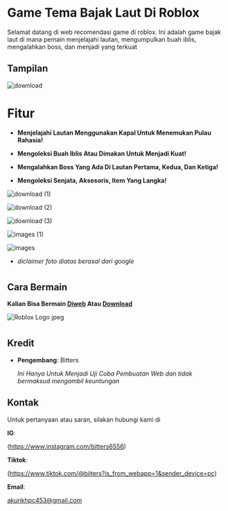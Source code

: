 # Game Tema Bajak Laut Di Roblox

Selamat datang di web recomendasi game di roblox. Ini adalah game bajak laut di mana pemain menjelajahi lautan, mengumpulkan buah iblis, mengalahkan boss, dan menjadi yang terkuat

## Tampilan

![download](https://github.com/user-attachments/assets/fc5fb576-375d-463b-88f3-09d971adbd90)

#

# Fitur

- **Menjelajahi Lautan Menggunakan Kapal Untuk Menemukan Pulau Rahasia!**

- **Mengoleksi Buah Iblis Atau Dimakan Untuk Menjadi Kuat!**

- **Mengalahkan Boss Yang Ada Di Lautan Pertama, Kedua, Dan Ketiga!**

- **Mengoleksi Senjata, Aksesoris, Item Yang Langka!**
 
![download (1)](https://github.com/user-attachments/assets/7b30db2c-2da7-47ac-b762-a2a731157960)


![download (2)](https://github.com/user-attachments/assets/c74923c6-31e8-4e5d-85d6-58401abc6a38)


![download (3)](https://github.com/user-attachments/assets/ce2ab144-33c5-48fd-93b7-1fe2a708a3b2)

![images (1)](https://github.com/user-attachments/assets/c37bd81a-f03a-4d5b-86fe-dbcdf637d447)

![images](https://github.com/user-attachments/assets/e2048f6c-f3a3-487a-87b8-a33ccb15e75f)

- *diclaimer foto diatas berasal dari google*

#
 
## Cara Bermain

**Kalian Bisa Bermain [Diweb](www.roblox.com) Atau [Download](https://www.roblox.com/download)**

![Roblox Logo jpeg](https://github.com/user-attachments/assets/29f4827d-9bd0-4657-9e9f-902fd4ed3af7)

#

## Kredit

- **Pengembang**: Bitters
 
  *Ini Hanya Untuk Menjadi Uji Coba Pembuatan Web dan tidak bermaksud mengambil keuntungan*

## Kontak

Untuk pertanyaan atau saran, silakan hubungi kami di

**IG**:

(https://www.instagram.com/bitters6556)

**Tiktok**:

(https://www.tiktok.com/@biiters?is_from_webapp=1&sender_device=pc)

**Email**:

akunkhpc453@gmail.com


